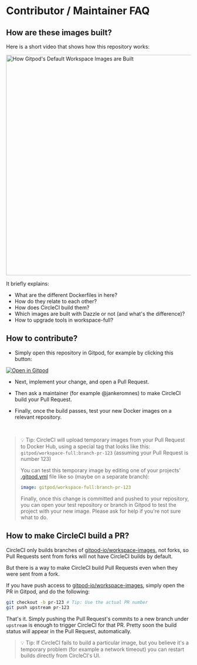 # Contributor / Maintainer FAQ

## How are these images built?

Here is a short video that shows how this repository works:

[<img alt="How Gitpod's Default Workspace Images are Built" src="https://user-images.githubusercontent.com/599268/106449039-d7dcd780-6483-11eb-91c4-e4e012b9d78b.png" width="600">](https://youtu.be/0lnZak5cCT0)

It briefly explains:
- What are the different Dockerfiles in here?
- How do they relate to each other?
- How does CircleCI build them?
- Which images are built with Dazzle or not (and what's the difference)?
- How to upgrade tools in workspace-full?

## How to contribute?

- Simply open this repository in Gitpod, for example by clicking this button:

[![Open in Gitpod](https://gitpod.io/button/open-in-gitpod.svg)](https://gitpod.io/#https://github.com/gitpod-io/workspace-images)

- Next, implement your change, and open a Pull Request.

- Then ask a maintainer (for example @jankeromnes) to make CircleCI build your Pull Request.

- Finally, once the build passes, test your new Docker images on a relevant repository.

<br>

> 💡 Tip: CircleCI will upload temporary images from your Pull Request to Docker Hub, using a special tag that looks like this:
> `gitpod/workspace-full:branch-pr-123` (assuming your Pull Request is number 123)
> 
> You can test this temporary image by editing one of your projects' [.gitpod.yml](https://www.gitpod.io/docs/config-gitpod-file/) file like so (maybe on a separate branch):
> 
> ```yml
> image: gitpod/workspace-full:branch-pr-123
> ```
> 
> Finally, once this change is committed and pushed to your repository, you can open your test repository or branch in Gitpod to test the project with your new image. Please ask for help if you're not sure what to do.

## How to make CircleCI build a PR?

CircleCI only builds branches of [gitpod-io/workspace-images](https://github.com/gitpod-io/workspace-images), not forks, so Pull Requests sent from forks will not have CircleCI builds by default.

But there is a way to make CircleCI build Pull Requests even when they were sent from a fork.

If you have push access to [gitpod-io/workspace-images](https://github.com/gitpod-io/workspace-images), simply open the PR in Gitpod, and do the following:

```bash
git checkout -b pr-123 # Tip: Use the actual PR number
git push upstream pr-123
```

That's it. Simply pushing the Pull Request's commits to a new branch under `upstream` is enough to trigger CircleCI for that PR. Pretty soon the build status will appear in the Pull Request, automatically.

> 💡 Tip: If CircleCI fails to build a particular image, but you believe it's a temporary problem (for example a network timeout) you can restart builds directly from CircleCI's UI.
